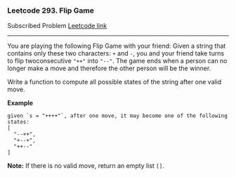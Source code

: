 ### Leetcode 293. Flip Game
Subscribed Problem
[Leetcode link](https://leetcode.com/problems/flip-game/)

---

You are playing the following Flip Game with your friend: Given a string that contains only these two characters: `+` and `-`, you and your friend take turns to flip twoconsecutive `"++"` into `"--"`. The game ends when a person can no longer make a move and therefore the other person will be the winner.

Write a function to compute all possible states of the string after one valid move.

<strong>Example</strong>
```
given `s = "++++"`, after one move, it may become one of the following states:
[
  "--++",
  "+--+",
  "++--"
]
```
<strong>Note:</strong>
If there is no valid move, return an empty list `[]`.